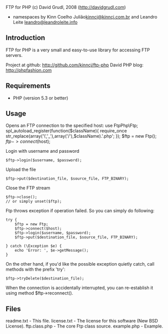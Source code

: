 FTP for PHP (c) David Grudl, 2008 (http://davidgrudl.com)

* namespaces by Kinn Coelho Julião<kinncj@kinncj.com.br> and Leandro Leite <leandro@leandroleite.info>


Introduction
------------

FTP for PHP is a very small and easy-to-use library for accessing FTP servers.


Project at github: http://github.com/kinncj/ftp-php
David PHP blog: http://phpfashion.com


Requirements
------------
- PHP (version 5.3 or better)


Usage
-----

Opens an FTP connection to the specified host:
    use FtpPhp\Ftp;
    spl_autoload_register(function($className){
        require_once str_replace(array('\\','_'),array('/'),$className).'.php';
    });
	$ftp = new Ftp();
	$ftp->connect($host);

Login with username and password

	$ftp->login($username, $password);

Upload the file

	$ftp->put($destination_file, $source_file, FTP_BINARY);

Close the FTP stream

	$ftp->close();
	// or simply unset($ftp);

Ftp throws exception if operation failed. So you can simply do following:

	try {
		$ftp = new Ftp;
		$ftp->connect($host);
		$ftp->login($username, $password);
		$ftp->put($destination_file, $source_file, FTP_BINARY);

	} catch (\Exception $e) {
		echo 'Error: ', $e->getMessage();
	}

On the other hand, if you'd like the possible exception quietly catch, call methods with the prefix 'try':

	$ftp->tryDelete($destination_file);

When the connection is accidentally interrupted, you can re-establish it using method $ftp->reconnect().


Files
-----
readme.txt        - This file.
license.txt       - The license for this software (New BSD License).
ftp.class.php     - The core Ftp class source.
example.php       - Example.
